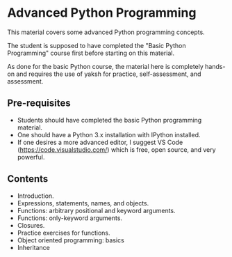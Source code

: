 # Advanced Python Programming

This material covers some advanced Python programming concepts.

The student is supposed to have completed the "Basic Python Programming"
course first before starting on this material.

As done for the basic Python course, the material here is completely hands-on
and requires the use of yaksh for practice, self-assessment, and assessment.

## Pre-requisites

- Students should have completed the basic Python programming material.
- One should have a Python 3.x installation with IPython installed.
- If one desires a more advanced editor, I suggest VS Code
  (https://code.visualstudio.com/) which is free, open source, and very
  powerful.


## Contents

- Introduction.
- Expressions, statements, names, and objects.
- Functions: arbitrary positional and keyword arguments.
- Functions: only-keyword arguments.
- Closures.
- Practice exercises for functions.
- Object oriented programming: basics
- Inheritance
